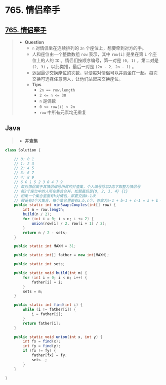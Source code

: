 # 765. 情侣牵手

## [765. 情侣牵手](https://leetcode.cn/problems/couples-holding-hands/)

> - **Question**
>   - `n` 对情侣坐在连续排列的 `2n` 个座位上，想要牵到对方的手。
>   - 人和座位由一个整数数组 `row` 表示，其中 `row[i]` 是坐在第 `i` 个座位上的人的 `ID` 。情侣们按顺序编号，第一对是 `(0, 1)` ，第二对是 `(2, 3)` ，以此类推，最后一对是 `(2n - 2, 2n - 1)` 。
>   - 返回最少交换座位的次数，以便每对情侣可以并肩坐在一起。每次交换可选择任意两人，让他们站起来交换座位。
>   - **Tips**
>     - `2n == row.length`
>     - `2 <= n <= 30`
>     - `n` 是偶数
>     - `0 <= row[i] < 2n`
>     - `row` 中所有元素均无重复

## Java

> - **并查集**

```java
class Solution {

    // 0: 0 1
    // 1: 2 3
    // 2: 4 5
    // 3: 6 7
    // 4: 8 9
    // 6 0 1 5 2 3 8 4 7 9
    // 每对情侣属于其情侣编号所属的并查集，个人编号除以2向下取整为情侣号
    // 每2个座位中的人所在集合合并，如题最后是{0, 2, 3, 4} {1}
    // 如果一个集合里面有k对情侣，那要交换k-1次
    // 假设有3个大集合，每个集合里面有a,b,c个，答案为a-1 + b-1 + c-1 = a + b + c - 3 =情侣对数 - 集合数
    public static int minSwapsCouples(int[] row) {
        int n = row.length;
        build(n / 2);
        for (int i = 0; i < n; i += 2) {
            union(row[i] / 2, row[i + 1] / 2);
        }
        return n / 2 - sets;
    }

    public static int MAXN = 31;

    public static int[] father = new int[MAXN];

    public static int sets;

    public static void build(int m) {
        for (int i = 0; i < m; i++) {
            father[i] = i;
        }
        sets = m;
    }

    public static int find(int i) {
        while (i != father[i]) {
            i = father[i];
        }
        return father[i];
    }

    public static void union(int x, int y) {
        int fx = find(x);
        int fy = find(y);
        if (fx != fy) {
            father[fx] = fy;
            sets--;
        }
    }

}
```
